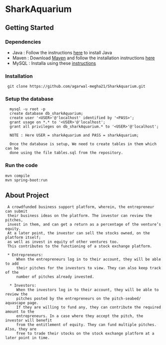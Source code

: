 # SharkAquarium

## Getting Started

### Dependencies <br>

* Java : Follow the instructions [here](https://docs.oracle.com/javase/8/docs/technotes/guides/install/install_overview.html#A1097144) to install Java
* Maven : Download [Maven](https://maven.apache.org/download.cgi) and follow the installation instructions [here](https://maven.apache.org/install.html)
* MySQL : Installa using these [instructions](https://dev.mysql.com/doc/mysql-installation-excerpt/5.7/en/binary-installation.html) 
   
### Installation
     git clone https://github.com/agarwal-megha21/SharkAquarium.git

### Setup the database<br>

      mysql -u root -p
      create database db_sharkAquarium;
      create user '<USER>'@'localhost' identified by '<PASS>';
      grant usage on *.* to '<USER>'@'localhost';
      grant all privileges on db_sharkAquarium.* to '<USER>'@'localhost';
      
      NOTE : Here USER = sharkAquarium and PASS = sharkAquarium;
      
      Once the database is setup, We need to create tables in them which can be
      done using the file tables.sql from the repository.

### Run the code

```
mvn compile
mvn spring-boot:run
```

## About Project
     A crowdfunded business support platform, wherein, the entrepreneur can submit 
     their business ideas on the platform. The investor can review the pitches,
     invest in them, and can get a return as a percentage of the venture’s equity. 
     At a later point, the investor can sell the stocks owned, on the platform itself;
     as well as invest in equity of other ventures too. 
     This contributes to the functioning of a stock exchange platform. 

     * Entrepreneurs:
         When the entrepreneurs log in to their account, they will be able to add 
         their pitches for the investors to view. They can also keep track of the 
         number of pitches already invested. 

      * Investors:
         When the investors log in to their account, they will be able to review the
         pitches posted by the entrepreneurs on the pitch-seabed/ aquascape page.
         If they are willing to fund any, they can contribute the required amount to the 
         entrepreneurs. In a case where they accept the pitch, the investor will benefit 
         from the entitlement of equity. They can fund multiple pitches. Also, they are 
         free to trade their stocks on the stock exchange platform at a later point in time.

